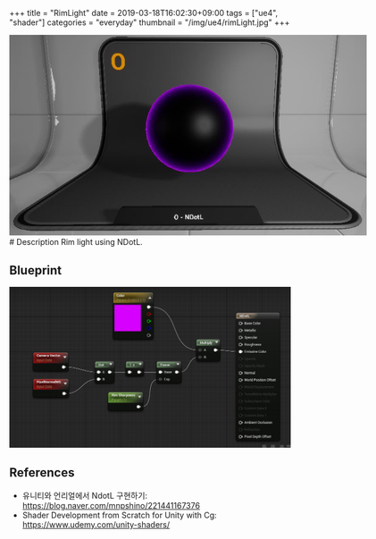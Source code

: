 +++
title = "RimLight"
date = 2019-03-18T16:02:30+09:00
tags = ["ue4", "shader"]
categories = "everyday"
thumbnail = "/img/ue4/rimLight.jpg"
+++

<div class="image">
<img src="/img/ue4/rimLight.jpg" style="max-width: 640px;">
</div>

<div class="description">
# Description
Rim light using NDotL.

## Blueprint
<img src="/img/ue4/BP_ndotl.jpg">

## References
- 유니티와 언리얼에서 NdotL 구현하기: https://blog.naver.com/mnpshino/221441167376
- Shader Development from Scratch for Unity with Cg: https://www.udemy.com/unity-shaders/